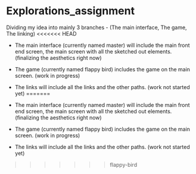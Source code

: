 # Explorations_assignment
Dividing my idea into mainly 3 branches - (The main interface, The game, The linking)
<<<<<<< HEAD
- The main interface (currently named master) will include the main front end screen, the main screen with all the sketched out elements. (finalizing the aesthetics right now)
- The game (currently named flappy bird) includes the game on the main screen. (work in progress)
- The links will include all the links and the other paths. (work not started yet) 
=======

- The main interface (currently named master) will include the main front end screen, the main screen with all the sketched out elements. (finalizing the aesthetics right now)
- The game (currently named flappy bird) includes the game on the main screen. (work in progress)
- The links will include all the links and the other paths. (work not started yet)
>>>>>>> flappy-bird
